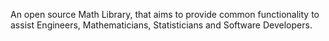 An open source Math Library, that aims to provide common functionality to assist Engineers, Mathematicians, Statisticians and Software Developers. 
